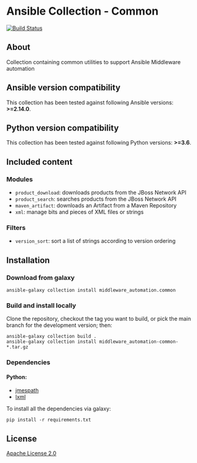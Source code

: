 # Ansible Collection - Common
<!--start build_status -->
[![Build Status](https://github.com/ansible-middleware/common/actions/workflows/ci.yml/badge.svg?branch=main)](https://github.com/ansible-middleware/common/actions/workflows/ci.yml)
<!--end build_status -->
## About

Collection containing common utilities to support Ansible Middleware automation

<!--start requires_ansible-->
## Ansible version compatibility

This collection has been tested against following Ansible versions: **>=2.14.0**.

## Python version compatibility

This collection has been tested against following Python versions: **>=3.6**.

<!--end requires_ansible-->


## Included content

### Modules

* `product_download`: downloads products from the JBoss Network API
* `product_search`: searches products from the JBoss Network API
* `maven_artifact`: downloads an Artifact from a Maven Repository
* `xml`: manage bits and pieces of XML files or strings

### Filters

* `version_sort`: sort a list of strings according to version ordering


## Installation

<!--start galaxy_download -->
### Download from galaxy

    ansible-galaxy collection install middleware_automation.common
<!--end galaxy_download -->

### Build and install locally

Clone the repository, checkout the tag you want to build, or pick the main branch for the development version; then:

    ansible-galaxy collection build .
    ansible-galaxy collection install middleware_automation-common-*.tar.gz


### Dependencies

#### Python:

* [jmespath](https://jmespath.org/)
* [lxml](https://lxml.de/)

To install all the dependencies via galaxy:

    pip install -r requirements.txt

<!--start support -->
<!--end support -->

## License

[Apache License 2.0](https://github.com/ansible-middleware/common/blob/main/LICENSE)
